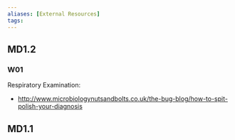 ```yaml
---
aliases: [External Resources]
tags: 
---
```


## MD1.2
### W01
Respiratory Examination:
- http://www.microbiologynutsandbolts.co.uk/the-bug-blog/how-to-spit-polish-your-diagnosis 


## MD1.1